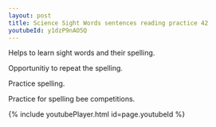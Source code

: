 ```yaml
---
layout: post
title: Science Sight Words sentences reading practice 42
youtubeId: y1dzP9nAO5Q
---
```

 
 
Helps to learn sight words and their spelling.

Opportunitiy to repeat the spelling. 

Practice spelling. 
 
Practice for spelling bee competitions. 
 
{% include youtubePlayer.html id=page.youtubeId %}
 
 
